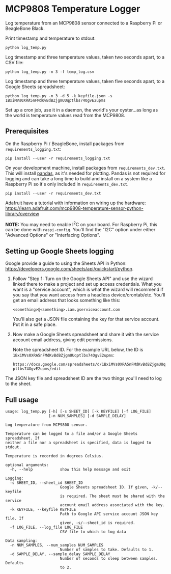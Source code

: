 # MCP9808 Temperature Logger

Log temperature from an MCP9808 sensor connected to a Raspberry Pi or
BeagleBone Black.

Print timestamp and temperature to stdout:

    python log_temp.py

Log timestamp and three temperature values, taken two seconds apart,
to a CSV file:

    python log_temp.py -n 3 -f temp_log.csv

Log timestamp and three temperature values, taken five seconds apart, to a
Google Sheets spreadsheet:

    python log_temp.py -n 3 -d 5 -k keyfile.json -s 1BxiMVs0XRA5nFMdKvBdBZjgmUUqptlbs74OgvE2upms

Set up a cron job, use it in a daemon, the world's your oyster...as long as the
world is temperature values read from the MCP9808.

## Prerequisites

On the Raspberry Pi / BeagleBone, install packages from
``requirements_logging.txt``:

    pip install --user -r requirements_logging.txt

On your development machine, install packages from ``requirements_dev.txt``.
This will install [pandas](http://pandas.pydata.org), as it's needed for
plotting. Pandas is not required for logging and can take a long time to build
and install on a system like a Raspberry Pi so it's only included in
``requirements_dev.txt``.

    pip install --user -r requirements_dev.txt

Adafruit have a tutorial with information on wiring up the hardware:
https://learn.adafruit.com/mcp9808-temperature-sensor-python-library/overview

__NOTE:__ You may need to enable I<sup>2</sup>C on your board. For Raspberry Pi,
this can be done with ``raspi-config``. You'll find the "I2C" option under
either "Advanced Options" or "Interfacing Options".

## Setting up Google Sheets logging

Google provide a guide to using the Sheets API in Python:
https://developers.google.com/sheets/api/quickstart/python.

1. Follow "Step 1: Turn on the Google Sheets API" and use the wizard linked
   there to make a project and set up access credentials. What you want is a
   "service account", which is what the wizard will recommend if you say that
   you want access from a headless device/crontab/etc. You'll get an email
   address that looks something like this:

   ``<something>@<something>.iam.gserviceaccount.com``

   You'll also get a JSON file containing the key for that service account.
   Put it in a safe place.

2. Now make a Google Sheets spreadsheet and share it with the service account
   email address, giving edit permissions.

   Note the spreadsheet ID. For the example URL below, the ID is
   ``1BxiMVs0XRA5nFMdKvBdBZjgmUUqptlbs74OgvE2upms``:

   ``https://docs.google.com/spreadsheets/d/1BxiMVs0XRA5nFMdKvBdBZjgmUUqptlbs74OgvE2upms/edit``

The JSON key file and spreadsheet ID are the two things you'll need to log to
the sheet.

## Full usage

    usage: log_temp.py [-h] [-s SHEET_ID] [-k KEYFILE] [-f LOG_FILE]
                       [-n NUM_SAMPLES] [-d SAMPLE_DELAY]

    Log temperature from MCP9808 sensor.

    Temperature can be logged to a file and/or a Google Sheets spreadsheet. If
    neither a file nor a spreadsheet is specified, data is logged to stdout.

    Temperature is recorded in degrees Celsius.

    optional arguments:
      -h, --help            show this help message and exit

    Logging:
      -s SHEET_ID, --sheet_id SHEET_ID
                            Google Sheets spreadsheet ID. If given, -k/--keyfile
                            is required. The sheet must be shared with the service
                            account email address associated with the key.
      -k KEYFILE, --keyfile KEYFILE
                            Path to Google API service account JSON key file. If
                            given, -s/--sheet_id is required.
      -f LOG_FILE, --log_file LOG_FILE
                            CSV file to which to log data

    Data sampling:
      -n NUM_SAMPLES, --num_samples NUM_SAMPLES
                            Number of samples to take. Defaults to 1.
      -d SAMPLE_DELAY, --sample_delay SAMPLE_DELAY
                            Number of seconds to sleep between samples. Defaults
                            to 2.
